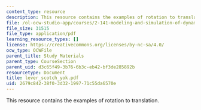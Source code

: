 ```yaml
---
content_type: resource
description: This resource contains the examples of rotation to translation.
file: /ol-ocw-studio-app/courses/2-141-modeling-and-simulation-of-dynamic-systems-fall-2006/2679c84238f03d32199771c55da6570e_lever_scotch_yok.pdf
file_size: 31515
file_type: application/pdf
learning_resource_types: []
license: https://creativecommons.org/licenses/by-nc-sa/4.0/
ocw_type: OCWFile
parent_title: Study Materials
parent_type: CourseSection
parent_uid: d3c65f49-3b76-6b3c-eb42-bf3de285892b
resourcetype: Document
title: lever_scotch_yok.pdf
uid: 2679c842-38f0-3d32-1997-71c55da6570e
---
```

This resource contains the examples of rotation to translation.